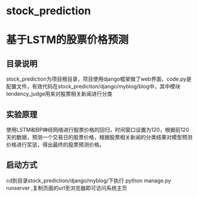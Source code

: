 # stock_prediction
# 基于LSTM的股票价格预测
## 目录说明
stock_prediction为项目根目录，项目使用django框架做了web界面，code.py是配置文件，有效代码在stock_prediction/django/myblog/blog中，其中模块tendency_judge用来对股票相关新闻进行分类
## 实验原理
使用LSTM和BP神经网络进行股票价格的回归，时间窗口设置为120，根据前120天的数据，预测一个交易日的股票价格，根据股票相关新闻的分类结果对模型预测价格进行奖惩，得出最终的股票预测价格。
## 启动方式
cd到目录stock_prediction/django/myblog/下执行 python manage.py runserver ,复制页面的url至浏览器即可访问系统主页 

